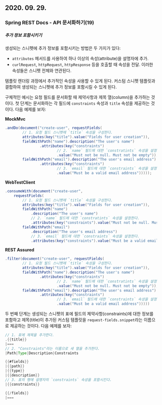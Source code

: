 ## 2020. 09. 29.

### Spring REST Docs - API 문서화하기(19)

##### 추가 정보 포함시키기

생성되는 스니펫에 추가 정보를 포함시키는 방법은 두 가지가 있다:

* `attributes` 메서드를 사용하여 하나 이상의 속성(attribute)을 설명자에 추가.
* `curlRequest`, `httpRequest`, `httpResponse` 등을 호출할 때 속성을 전달. 이러한 속성들은 스니펫 전체와 연관된다.

템플릿 렌더링 과정에서 추가적인 속성을 사용할 수 있게 된다. 커스텀 스니펫 템플릿과 결합하여 생성되는 스니펫에 추가 정보를 포함시킬 수 있게 된다.

구체적인 예시는 요청 필드를 문서화할 때 제약사항과 제목 열(column)을 추가하는 것이다. 첫 단계는 문서화하는 각 필드에 `constraints` 속성과 `title` 속성을 제공하는 것이다. 다음 예제를 보자:

**MockMvc**

```java
.andDo(document("create-user", requestFields(
    	// 1. 요청 필드 스니펫에 `title` 속성을 구성한다.
		attributes(key("title").value("Fields for user creation")), 
		fieldWithPath("name").description("The user's name")
				.attributes(key("constraints")
                        // 2. `name` 필드에 대한 `constratints` 속성을 설정한다.
						.value("Must not be null. Must not be empty")), 
		fieldWithPath("email").description("The user's email address")
				.attributes(key("constraints")
                        // 3. `email` 필드에 대한 `constraints` 속성을 설정한다.
						.value("Must be a valid email address"))))); 
```

**WebTestClient**

```java
.consumeWith(document("create-user",
	requestFields(
        // 1. 요청 필드 스니펫에 `title` 속성을 구성한다.
		attributes(key("title").value("Fields for user creation")), 
		fieldWithPath("name")
			.description("The user's name")
            // 2. `name` 필드에 대한 `constratints` 속성을 설정한다.
			.attributes(key("constraints").value("Must not be null. Must not be empty")), 
		fieldWithPath("email")
			.description("The user's email address")
            // 3. `email` 필드에 대한 `constraints` 속성을 설정한다.
			.attributes(key("constraints").value("Must be a valid email address"))))); 
```

**REST Assured**

```java
.filter(document("create-user", requestFields(
        // 1. 요청 필드 스니펫에 `title` 속성을 구성한다.
		attributes(key("title").value("Fields for user creation")), 
		fieldWithPath("name").description("The user's name")
				.attributes(key("constraints")
                        // 2. `name` 필드에 대한 `constratints` 속성을 설정한다.
						.value("Must not be null. Must not be empty")), 
		fieldWithPath("email").description("The user's email address")
				.attributes(key("constraints")
                        // 3. `email` 필드에 대한 `constraints` 속성을 설정한다.
						.value("Must be a valid email address"))))) 
```

두 번째 단계는 생성되는 스니펫의 표에 필드의 제약사항(constraints)에 대한 정보를 포함하고 제목(title)이 추가된 커스텀 템플릿을 `request-fields.snippet`라는 이름으로 제공하는 것이다. 다음 예제를 보자:

```java
// 1. 표에 제목을 추가한다.
.{{title}} 
|===
// 2. "Constraints"라는 이름으로 새 열을 추가한다.
|Path|Type|Description|Constraints 

{{#fields}}
|{{path}}
|{{type}}
|{{description}}
// 3. 표의 행에 설명자의 `constraints` 속성을 포함시킨다.
|{{constraints}}

{{/fields}}
|===
```

